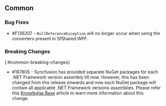 ## Common

### Bug Fixes

* \#F136207 - `NullReferenceException` will no longer occur when using the converters present in SfShared.WPF.

### Breaking Changes
{:#common-breaking-changes}

* #187805 - Syncfusion has provided separate NuGet packages for each .NET Framework version assembly till now. However, this has been changed from this release onwards and now each NuGet package will contain all applicable .NET Framework versions assemblies. Please refer this [Knowledge Base](https://www.syncfusion.com/kb/8614) article to learn more information about this change. 
